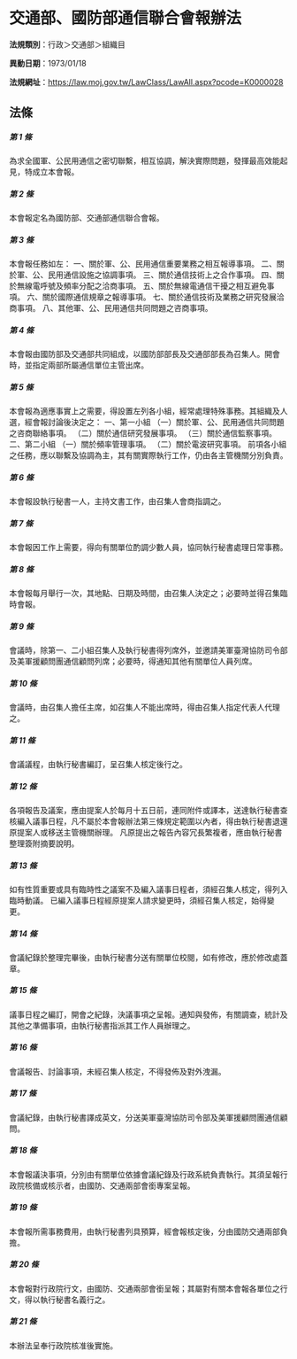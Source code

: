 # 交通部、國防部通信聯合會報辦法

**法規類別**：行政＞交通部＞組織目

**異動日期**：1973/01/18  

**法規網址**：https://law.moj.gov.tw/LawClass/LawAll.aspx?pcode=K0000028





## 法條
##### 第 1 條
為求全國軍、公民用通信之密切聯繫，相互協調，解決實際問題，發揮最高效能起見，特成立本會報。

##### 第 2 條
本會報定名為國防部、交通部通信聯合會報。

##### 第 3 條
本會報任務如左：
一、關於軍、公、民用通信重要業務之相互報導事項。
二、關於軍、公、民用通信設施之協調事項。
三、關於通信技術上之合作事項。
四、關於無線電呼號及頻率分配之洽商事項。
五、關於無線電通信干擾之相互避免事項。
六、關於國際通信規章之報導事項。
七、關於通信技術及業務之研究發展洽商事項。
八、其他軍、公、民用通信共同問題之咨商事項。

##### 第 4 條
本會報由國防部及交通部共同組成，以國防部部長及交通部部長為召集人。開會時，並指定兩部所屬通信單位主管出席。

##### 第 5 條
本會報為適應事實上之需要，得設置左列各小組，經常處理特殊事務。其組織及人選，經會報討論後決定之：
一、第一小組
（一）關於軍、公、民用通信共同問題之咨商聯絡事項。
（二）關於通信研究發展事項。
（三）關於通信監察事項。
二、第二小組
（一）關於頻率管理事項。
（二）關於電波研究事項。
前項各小組之任務，應以聯繫及協調為主，其有關實際執行工作，仍由各主管機關分別負責。

##### 第 6 條
本會報設執行秘書一人，主持文書工作，由召集人會商指調之。

##### 第 7 條
本會報因工作上需要，得向有關單位酌調少數人員，協同執行秘書處理日常事務。

##### 第 8 條
本會報每月舉行一次，其地點、日期及時間，由召集人決定之；必要時並得召集臨時會報。

##### 第 9 條
會議時，除第一、二小組召集人及執行秘書得列席外，並邀請美軍臺灣協防司令部及美軍援顧問團通信顧問列席；必要時，得通知其他有關單位人員列席。

##### 第 10 條
會議時，由召集人擔任主席，如召集人不能出席時，得由召集人指定代表人代理之。

##### 第 11 條
會議議程，由執行秘書編訂，呈召集人核定後行之。

##### 第 12 條
各項報告及議案，應由提案人於每月十五日前，連同附件或譯本，送達執行秘書查核編入議事日程，凡不屬於本會報辦法第三條規定範圍以內者，得由執行秘書退還原提案人或移送主管機關辦理。
凡原提出之報告內容冗長繁複者，應由執行秘書整理簽附摘要說明。

##### 第 13 條
如有性質重要或具有臨時性之議案不及編入議事日程者，須經召集人核定，得列入臨時動議。
已編入議事日程經原提案人請求變更時，須經召集人核定，始得變更。

##### 第 14 條
會議紀錄於整理完畢後，由執行秘書分送有關單位校閱，如有修改，應於修改處蓋章。

##### 第 15 條
議事日程之編訂，開會之紀錄，決議事項之呈報。通知與發佈，有關調查，統計及其他之準備事項，由執行秘書指派其工作人員辦理之。

##### 第 16 條
會議報告、討論事項，未經召集人核定，不得發佈及對外洩漏。

##### 第 17 條
會議紀錄，由執行秘書譯成英文，分送美軍臺灣協防司令部及美軍援顧問團通信顧問。

##### 第 18 條
本會報議決事項，分別由有關單位依據會議紀錄及行政系統負責執行。其須呈報行政院核備或核示者，由國防、交通兩部會銜專案呈報。

##### 第 19 條
本會報所需事務費用，由執行秘書列具預算，經會報核定後，分由國防交通兩部負擔。

##### 第 20 條
本會報對行政院行文，由國防、交通兩部會銜呈報；其屬對有關本會報各單位之行文，得以執行秘書名義行之。

##### 第 21 條
本辦法呈奉行政院核准後實施。


